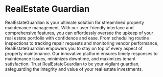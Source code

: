 # RealEstate Guardian

RealEstateGuardian is your ultimate solution for streamlined property maintenance management. With our user-friendly interface and comprehensive features, you can effortlessly oversee the upkeep of your real estate portfolio with confidence and ease. From scheduling routine inspections to tracking repair requests and monitoring vendor performance, RealEstateGuardian empowers you to stay on top of every aspect of property maintenance. Our innovative platform ensures timely responses to maintenance issues, minimizes downtime, and maximizes tenant satisfaction. Trust RealEstateGuardian to be your vigilant guardian, safeguarding the integrity and value of your real estate investments.
